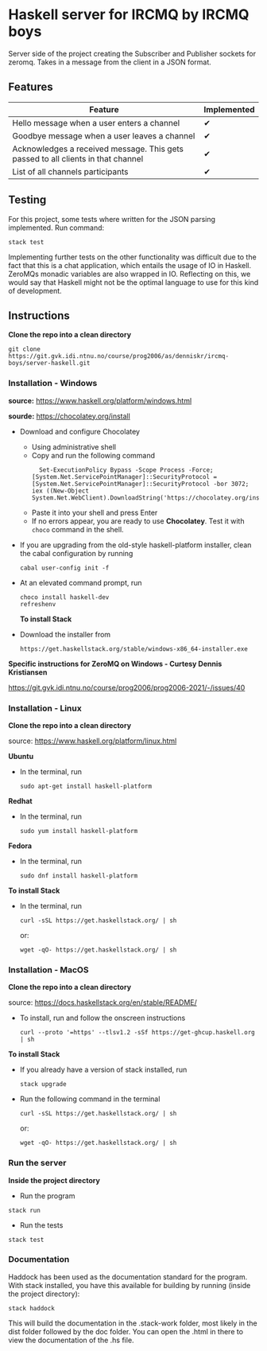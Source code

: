 # Haskell server for IRCMQ by IRCMQ boys

Server side of the project creating the Subscriber and Publisher sockets for zeromq. Takes in a message from the client in a JSON format. 

## Features

| Feature | Implemented |
|--|--|
| Hello message when a user enters a channel | ✔ |
| Goodbye message when a user leaves a channel | ✔ |
| Acknowledges a received message. This gets passed to all clients in that channel | ✔ |
| List of all channels participants | ✔ |

## Testing

For this project, some tests where written for the JSON parsing implemented. Run command:
```
stack test
```

Implementing further tests on the other functionality was difficult due to the fact that this is a chat application, which entails the usage of IO in Haskell. ZeroMQs monadic variables are also wrapped in IO. Reflecting on this, we would say that Haskell might not be the optimal language to use for this kind of development. 

## Instructions

**Clone the repo into a clean directory**

```
git clone https://git.gvk.idi.ntnu.no/course/prog2006/as/denniskr/ircmq-boys/server-haskell.git
```

### Installation - Windows

**source:** https://www.haskell.org/platform/windows.html

**sourde:** https://chocolatey.org/install

- Download and configure Chocolatey
  - Using administrative shell
  - Copy and run the following command
    ```
      Set-ExecutionPolicy Bypass -Scope Process -Force; [System.Net.ServicePointManager]::SecurityProtocol = [System.Net.ServicePointManager]::SecurityProtocol -bor 3072; iex ((New-Object System.Net.WebClient).DownloadString('https://chocolatey.org/install.ps1'))
    ```
  - Paste it into your shell and press Enter
  - If no errors appear, you are ready to use **Chocolatey**. Test it with `choco` command in the shell.
- If you are upgrading from the old-style haskell-platform installer, clean the cabal configuration by running

  ```
  cabal user-config init -f
  ```

- At an elevated command prompt, run
  ```
  choco install haskell-dev
  refreshenv
  ```
  **To install Stack**
- Download the installer from
  ```
  https://get.haskellstack.org/stable/windows-x86_64-installer.exe
  ```

**Specific instructions for ZeroMQ on Windows - Curtesy Dennis Kristiansen**

https://git.gvk.idi.ntnu.no/course/prog2006/prog2006-2021/-/issues/40

### Installation - Linux

**Clone the repo into a clean directory**

source: https://www.haskell.org/platform/linux.html

**Ubuntu**

- In the terminal, run
  ```
  sudo apt-get install haskell-platform
  ```

**Redhat**

- In the terminal, run
  ```
  sudo yum install haskell-platform
  ```

**Fedora**

- In the terminal, run
  ```
  sudo dnf install haskell-platform
  ```

**To install Stack**

- In the terminal, run
  ```
  curl -sSL https://get.haskellstack.org/ | sh
  ```
  or:
  ```
  wget -qO- https://get.haskellstack.org/ | sh
  ```

### Installation - MacOS

**Clone the repo into a clean directory**

source: https://docs.haskellstack.org/en/stable/README/

- To install, run and follow the onscreen instructions
  ```
  curl --proto '=https' --tlsv1.2 -sSf https://get-ghcup.haskell.org | sh
  ```

**To install Stack**

- If you already have a version of stack installed, run

  ```
  stack upgrade
  ```

- Run the following command in the terminal
  ```
  curl -sSL https://get.haskellstack.org/ | sh
  ```
  or:
  ```
  wget -qO- https://get.haskellstack.org/ | sh
  ```



### Run the server

**Inside the project directory**

* Run the program

```
stack run
```

* Run the tests

```
stack test
```

### Documentation

Haddock has been used as the documentation standard for the program. With stack installed, you have this available for building by running (inside the project directory):

```
stack haddock
```

This will build the documentation in the .stack-work folder, most likely in the dist folder followed by the doc folder. You can open the <filename>.html in there to view the documentation of the <filename>.hs file.
